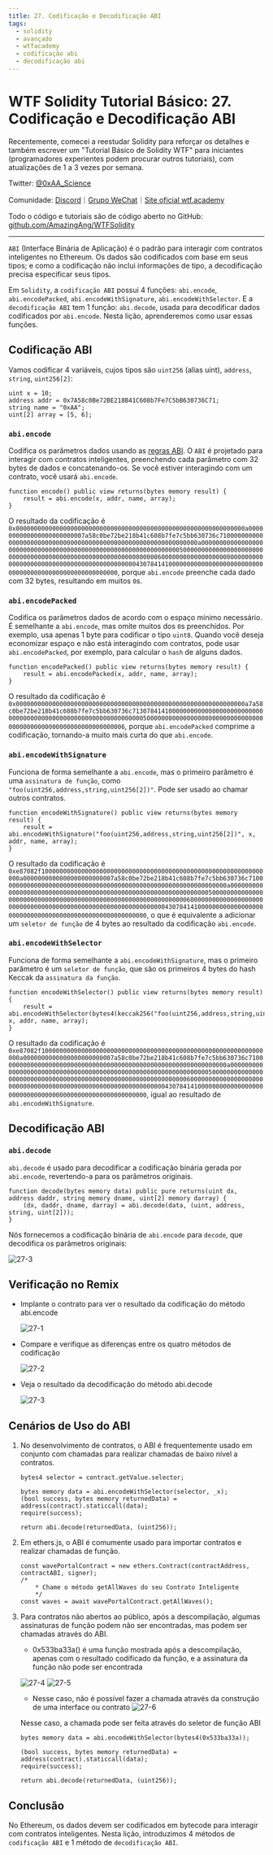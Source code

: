 ```yaml
---
title: 27. Codificação e Decodificação ABI
tags:
  - solidity
  - avançado
  - wtfacademy
  - codificação abi
  - decodificação abi
---
```


# WTF Solidity Tutorial Básico: 27. Codificação e Decodificação ABI

Recentemente, comecei a reestudar Solidity para reforçar os detalhes e também escrever um "Tutorial Básico de Solidity WTF" para iniciantes (programadores experientes podem procurar outros tutoriais), com atualizações de 1 a 3 vezes por semana.

Twitter: [@0xAA_Science](https://twitter.com/0xAA_Science)

Comunidade: [Discord](https://discord.gg/5akcruXrsk)｜[Grupo WeChat](https://docs.google.com/forms/d/e/1FAIpQLSe4KGT8Sh6sJ7hedQRuIYirOoZK_85miz3dw7vA1-YjodgJ-A/viewform?usp=sf_link)｜[Site oficial wtf.academy](https://wtf.academy)

Todo o código e tutoriais são de código aberto no GitHub: [github.com/AmazingAng/WTFSolidity](https://github.com/AmazingAng/WTFSolidity)

-----

`ABI` (Interface Binária de Aplicação) é o padrão para interagir com contratos inteligentes no Ethereum. Os dados são codificados com base em seus tipos; e como a codificação não inclui informações de tipo, a decodificação precisa especificar seus tipos.

Em `Solidity`, a `codificação ABI` possui 4 funções: `abi.encode`, `abi.encodePacked`, `abi.encodeWithSignature`, `abi.encodeWithSelector`. E a `decodificação ABI` tem 1 função: `abi.decode`, usada para decodificar dados codificados por `abi.encode`. Nesta lição, aprenderemos como usar essas funções.

## Codificação ABI

Vamos codificar 4 variáveis, cujos tipos são `uint256` (alias uint), `address`, `string`, `uint256[2]`:

```solidity
uint x = 10;
address addr = 0x7A58c0Be72BE218B41C608b7Fe7C5bB630736C71;
string name = "0xAA";
uint[2] array = [5, 6]; 
```

### `abi.encode`

Codifica os parâmetros dados usando as [regras ABI](https://learnblockchain.cn/docs/solidity/abi-spec.html). O `ABI` é projetado para interagir com contratos inteligentes, preenchendo cada parâmetro com 32 bytes de dados e concatenando-os. Se você estiver interagindo com um contrato, você usará `abi.encode`.

```solidity
function encode() public view returns(bytes memory result) {
    result = abi.encode(x, addr, name, array);
}
```

O resultado da codificação é `0x000000000000000000000000000000000000000000000000000000000000000a0000000000000000000000007a58c0be72be218b41c608b7fe7c5bb630736c7100000000000000000000000000000000000000000000000000000000000000a00000000000000000000000000000000000000000000000000000000000000005000000000000000000000000000000000000000000000000000000000000000600000000000000000000000000000000000000000000000000000000000000043078414100000000000000000000000000000000000000000000000000000000`, porque `abi.encode` preenche cada dado com 32 bytes, resultando em muitos `0`s.

### `abi.encodePacked`

Codifica os parâmetros dados de acordo com o espaço mínimo necessário. É semelhante a `abi.encode`, mas omite muitos dos `0`s preenchidos. Por exemplo, usa apenas 1 byte para codificar o tipo `uint8`. Quando você deseja economizar espaço e não está interagindo com contratos, pode usar `abi.encodePacked`, por exemplo, para calcular o `hash` de alguns dados.

```solidity
function encodePacked() public view returns(bytes memory result) {
    result = abi.encodePacked(x, addr, name, array);
}
```

O resultado da codificação é `0x000000000000000000000000000000000000000000000000000000000000000a7a58c0be72be218b41c608b7fe7c5bb630736c713078414100000000000000000000000000000000000000000000000000000000000000050000000000000000000000000000000000000000000000000000000000000006`, porque `abi.encodePacked` comprime a codificação, tornando-a muito mais curta do que `abi.encode`.

### `abi.encodeWithSignature`

Funciona de forma semelhante a `abi.encode`, mas o primeiro parâmetro é uma `assinatura de função`, como `"foo(uint256,address,string,uint256[2])"`. Pode ser usado ao chamar outros contratos.

```solidity
function encodeWithSignature() public view returns(bytes memory result) {
    result = abi.encodeWithSignature("foo(uint256,address,string,uint256[2])", x, addr, name, array);
}
```

O resultado da codificação é `0xe87082f1000000000000000000000000000000000000000000000000000000000000000a0000000000000000000000007a58c0be72be218b41c608b7fe7c5bb630736c7100000000000000000000000000000000000000000000000000000000000000a00000000000000000000000000000000000000000000000000000000000000005000000000000000000000000000000000000000000000000000000000000000600000000000000000000000000000000000000000000000000000000000000043078414100000000000000000000000000000000000000000000000000000000`, o que é equivalente a adicionar um `seletor de função` de 4 bytes ao resultado da codificação `abi.encode`.

### `abi.encodeWithSelector`

Funciona de forma semelhante a `abi.encodeWithSignature`, mas o primeiro parâmetro é um `seletor de função`, que são os primeiros 4 bytes do hash Keccak da `assinatura da função`.

```solidity
function encodeWithSelector() public view returns(bytes memory result) {
    result = abi.encodeWithSelector(bytes4(keccak256("foo(uint256,address,string,uint256[2])")), x, addr, name, array);
}
```

O resultado da codificação é `0xe87082f1000000000000000000000000000000000000000000000000000000000000000a0000000000000000000000007a58c0be72be218b41c608b7fe7c5bb630736c7100000000000000000000000000000000000000000000000000000000000000a00000000000000000000000000000000000000000000000000000000000000005000000000000000000000000000000000000000000000000000000000000000600000000000000000000000000000000000000000000000000000000000000043078414100000000000000000000000000000000000000000000000000000000`, igual ao resultado de `abi.encodeWithSignature`.

## Decodificação ABI

### `abi.decode`

`abi.decode` é usado para decodificar a codificação binária gerada por `abi.encode`, revertendo-a para os parâmetros originais.

```solidity
function decode(bytes memory data) public pure returns(uint dx, address daddr, string memory dname, uint[2] memory darray) {
    (dx, daddr, dname, darray) = abi.decode(data, (uint, address, string, uint[2]));
}
```

Nós fornecemos a codificação binária de `abi.encode` para `decode`, que decodifica os parâmetros originais:

![27-3](https://images.mirror-media.xyz/publication-images/jboRaaq0U57qVYjmsOgbv.png?height=408&width=624)

## Verificação no Remix

- Implante o contrato para ver o resultado da codificação do método abi.encode

    ![27-1](./img/27-1.png)
- Compare e verifique as diferenças entre os quatro métodos de codificação

    ![27-2](./img/27-2.png)
- Veja o resultado da decodificação do método abi.decode

    ![27-3](./img/27-3.png)

## Cenários de Uso do ABI

1. No desenvolvimento de contratos, o ABI é frequentemente usado em conjunto com chamadas para realizar chamadas de baixo nível a contratos.

    ```solidity  
    bytes4 selector = contract.getValue.selector;

    bytes memory data = abi.encodeWithSelector(selector, _x);
    (bool success, bytes memory returnedData) = address(contract).staticcall(data);
    require(success);

    return abi.decode(returnedData, (uint256));
    ```

2. Em ethers.js, o ABI é comumente usado para importar contratos e realizar chamadas de função.

    ```solidity
    const wavePortalContract = new ethers.Contract(contractAddress, contractABI, signer);
    /*
        * Chame o método getAllWaves do seu Contrato Inteligente
        */
    const waves = await wavePortalContract.getAllWaves();
    ```

3. Para contratos não abertos ao público, após a descompilação, algumas assinaturas de função podem não ser encontradas, mas podem ser chamadas através do ABI.
   - 0x533ba33a() é uma função mostrada após a descompilação, apenas com o resultado codificado da função, e a assinatura da função não pode ser encontrada

    ![27-4](./img/27-4.png)
    ![27-5](./img/27-5.png)

   - Nesse caso, não é possível fazer a chamada através da construção de uma interface ou contrato
    ![27-6](./img/27-6.png)

    Nesse caso, a chamada pode ser feita através do seletor de função ABI

    ```solidity
    bytes memory data = abi.encodeWithSelector(bytes4(0x533ba33a));

    (bool success, bytes memory returnedData) = address(contract).staticcall(data);
    require(success);

    return abi.decode(returnedData, (uint256));
    ```

## Conclusão

No Ethereum, os dados devem ser codificados em bytecode para interagir com contratos inteligentes. Nesta lição, introduzimos 4 métodos de `codificação ABI` e 1 método de `decodificação ABI`.

